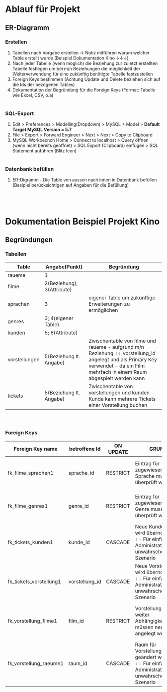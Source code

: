 # Ablauf für Projekt

## ER-Diagramm
### Erstellen

1. Tabellen nach Vorgabe erstellen -> Notiz mitführen warum welcher Table erstellt wurde (Beispiel Dokumentation Kino &#8595;&#8595;&#8595;)
1. Nach jeder Tabelle (wenn möglich) die Beziehung zur zuletzt erstellten Tabelle festlegen um bei m/n Beziehungen die möglichkeit der Weiterverwendung für eine zukünftig benötigte Tabelle festzustellen
1. Foreign Keys bestimmen (Achtung Update und Delete beziehen sich auf die Ids der bezogenen Tables)
1. Dokumentation der Begründung für die Foreign Keys (Format: Tabelle wie Excel, CSV, o.ä)
<br></br>

### SQL-Export

1. Edit > Preferences > Modelling(Dropdown) > MySQL > Model > <strong>Default Target MySQL Version = 5.7</strong>
1. File > Export > Forward Engineer > Next > Next > Copy to Clipboard
1. MySQL Workbecnch Home > Connect to localhost > Query öffnen (wenn nicht bereits geöffnet) > SQL Export (Clipboard) einfügen > SQL Statement auführen (Blitz Icon)
<br></br>

### Datenbank befüllen
1. ER-Digramm - Die Table von aussen nach innen in Datenbank befüllen (Besipiel berücksichtigen auf Angaben für die Befüllung)
<br></br>
<br></br>

# Dokumentation Beispiel Projekt Kino
## Begründungen
### Tabellen
|Table      |Angabe(Punkt)              |Begründung                                                                                                                                        |
|-------------|---------------------------|--------------------------------------------------------------------------------------------------------------------------------------------------|
|raueme       | 1                         |                                                                                                                                                  |
|filme        | 2(Beziehung); 3(Attribute)|                                                                                                                                                  |
|sprachen     | 3                         | eigener Table um zukünftige Erweiterungen zu ermöglichen                                                                                         |
|genres       | 3; 4(eigener Table)       |                                                                                                                                                  |
|kunden       | 5; 6(Attribute)           |                                                                                                                                                  |
|vorstellungen| 5(Beziehung lt. Angabe)   | Zwischentable von filme und raueme - aufgrund m/n Beziehung &#2404;&#2404; vorstellung_id angelegt und als Primary Key verwendet - da ein Film mehrfach in einem Raum abgespielt werden kann|
|tickets      | 5(Beziehung lt. Angabe)   | Zwischentable von vorstellungen und kunden - Kunde kann mehrere Tickets einer Vorstellung buchen                                                 |


### <br></br>Foreign Keys
|Foreign Key name       |betroffene Id |ON UPDATE|GRUND                                                                                              |ON DELETE|GRUND2                                                          |
|-----------------------|--------------|---------|---------------------------------------------------------------------------------------------------|---------|----------------------------------------------------------------|
|fk_filme_sprachen1     |sprache_id    |RESTRICT |Eintrag für zugewiesene Sprache muss überprüft werden                                              |RESTRICT |Eintrag für zugewiesene Sprache muss geändert werden            |
|fk_filme_genres1       |genre_id      |RESTRICT |Eintrag für zugewiesenes Genre muss überprüft werden                                               |RESTRICT |Eintrag für zugewiesenes Genre muss geändert werden             |
|fk_tickets_kunden1     |kunde_id      |CASCADE  |Neue Kunden Id wird übernommen &#2404;&#2404; Für einfache Administration &#2404;&#2404; unwahrscheinliches Szenario           |RESTRICT |Ticket muss annuliert werden                                    |
|fk_tickets_vorstellung1|vorstellung_id|CASCADE  |Neue Vorstellung Id wird übernommen &#2404;&#2404; Für einfache Administration &#2404;&#2404; unwahrscheinliches Szenario      |RESTRICT |Ticket muss annuliert werden                                    |
|fk_vorstellung_filme1  |film_id       |RESTRICT |Vorstellung und weiter Abhängigkeiten müssen neu angelegt werden                                   |RESTRICT |Vorstellung und weiter Abhängigkeiten müssen neu angelegt werden|
|fk_vorstellung_raeume1 |raum_id       |CASCADE  |Raum für Vorstellung kann geändert werden &#2404;&#2404; Für einfache Administration &#2404;&#2404; unwahrscheinliches Szenario|RESTRICT |Neuer Raum muss der Vorstellung zugewiesen werden                            |
